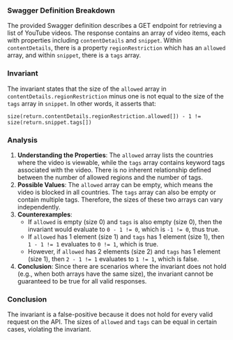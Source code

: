 ### Swagger Definition Breakdown
The provided Swagger definition describes a GET endpoint for retrieving a list of YouTube videos. The response contains an array of video items, each with properties including `contentDetails` and `snippet`. Within `contentDetails`, there is a property `regionRestriction` which has an `allowed` array, and within `snippet`, there is a `tags` array.

### Invariant
The invariant states that the size of the `allowed` array in `contentDetails.regionRestriction` minus one is not equal to the size of the `tags` array in `snippet`. In other words, it asserts that:

    size(return.contentDetails.regionRestriction.allowed[]) - 1 != size(return.snippet.tags[]) 

### Analysis
1. **Understanding the Properties**: The `allowed` array lists the countries where the video is viewable, while the `tags` array contains keyword tags associated with the video. There is no inherent relationship defined between the number of allowed regions and the number of tags.
2. **Possible Values**: The `allowed` array can be empty, which means the video is blocked in all countries. The `tags` array can also be empty or contain multiple tags. Therefore, the sizes of these two arrays can vary independently.
3. **Counterexamples**: 
   - If `allowed` is empty (size 0) and `tags` is also empty (size 0), then the invariant would evaluate to `0 - 1 != 0`, which is `-1 != 0`, thus true.
   - If `allowed` has 1 element (size 1) and `tags` has 1 element (size 1), then `1 - 1 != 1` evaluates to `0 != 1`, which is true.
   - However, if `allowed` has 2 elements (size 2) and `tags` has 1 element (size 1), then `2 - 1 != 1` evaluates to `1 != 1`, which is false.
4. **Conclusion**: Since there are scenarios where the invariant does not hold (e.g., when both arrays have the same size), the invariant cannot be guaranteed to be true for all valid responses.

### Conclusion
The invariant is a false-positive because it does not hold for every valid request on the API. The sizes of `allowed` and `tags` can be equal in certain cases, violating the invariant.
